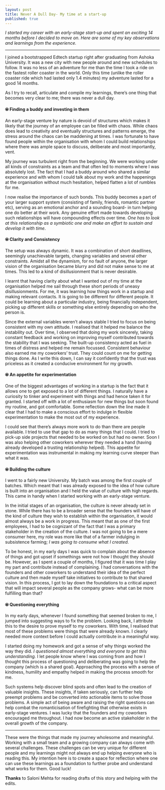 ```yaml
---
layout: post
title: Never A Dull Day- My time at a start-up
published: true
---
```

_I started my career with an early-stage start-up and spent an exciting 14 months before I decided to move on. Here are some of my key observations and learnings from the experience._

----

I joined a bootstrapped Edtech startup right after graduating from Ashoka University. It was a new city with new people around and new schedules to follow. It was no less of an adventure for me than the time I took a ride on the fastest roller coaster in the world. Only this time (unlike the roller coaster ride which had lasted only 1.4 minutes) my adventure lasted for a good 14 months. 

As I try to recall, articulate and compile my learnings, there’s one thing that becomes very clear to me; there was never a dull day. 

#### ⦿ Finding a buddy and investing in them 

An early-stage venture by nature is devoid of structures which makes it likely that the journey of an employee can be filled with chaos. While chaos does lead to creativity and eventually structures and patterns emerge, the stress around the chaos can be maddening at times. I was fortunate to have found people within the organisation with whom I could build relationships where there was ample space to discuss, deliberate and most importantly, vent. 

My journey was turbulent right from the beginning. We were working under all kinds of constraints as a team and that often led to moments where I was absolutely lost. The fact that I had a buddy around who shared a similar experience and with whom I could talk about my work and the happenings at the organisation without much hesitation, helped flatten a lot of rumbles for me. 

I now realise the importance of such bonds. This buddy becomes a part of your larger support system (consisting of family, friends, romantic partner etc), serving as an emotional anchor and a sounding board- in turn helping one do better at their work. Any genuine effort made towards developing such relationships will have compounding effects over time. _One has to look at this relationship as a symbiotic one and make an effort to sustain and develop it with time_. 

#### ⦿ Clarity and Consistency 

The setup was always dynamic. It was a combination of short deadlines, seemingly unachievable targets, changing variables and several other constraints. Amidst all the dynamism, for no fault of anyone, the larger vision of the organisation became blurry and did not make sense to me at times. This led to a kind of disillusionment that is never desirable. 

I learnt that having clarity about what I wanted out of my time at the organisation helped me sail through these short periods of uneasy disillusionments. For me, it was learning how things work in a startup and making relevant contacts. It is going to be different for different people. It could be learning about a particular industry, being financially independent, picking up different skills or something else entirely depending on who the person is. 

Since the external variables weren’t always stable I tried to focus on being consistent with my own attitude. I realised that it helped me balance the instability out. Over time, I observed that doing my work sincerely, taking constant feedback and working on improving myself contributed towards the stability that I was seeking. The built-up consistency acted as fuel in times of distress and helped me remain focussed. Consistent behaviour also earned me my coworkers’ trust. They could count on me for getting things done. As I write this down, I can say it confidently that the trust was priceless as it created a conducive environment for my growth.  

#### ⦿ An appetite for experimentation

One of the biggest advantages of working in a startup is the fact that it allows one to get exposed to a lot of different things. I naturally have a curiosity to tinker and experiment with things and had hence taken it for granted. I started off with a lot of enthusiasm for new things but soon found my routine, and got comfortable. Some reflection down the line made it clear that I had to make a conscious effort to indulge in flexible experimentation to make the most out of my experience. 

I could see that there’s always more work to do than there are people available. I tried to use that gap to do as many things that I could. I tried to pick-up side projects that needed to be worked on but had no owner. Soon I was also helping other coworkers wherever they needed a hand (having already developed a trusting relationship helped). This appetite for experimentation was instrumental in making my learning curve steeper than what it was. 

#### ⦿ Building the culture

I went to a fairly new University. My batch was among the first couple of batches. Which meant that I was already exposed to the idea of how culture is built into an organisation and I held the value of culture with high regards. This came in handy when I started working with an early-stage venture.

In the initial stages of an organisation, the culture is never already set in stone. While there has to be a broader sense that the founders will have of the kind of culture they wish to establish within the organisation, it would almost always be a work in progress. This meant that as one of the first employees, I had to be cognizant of the fact that I was a primary stakeholder in the creation of the culture. I was not going to be a mere consumer here, my role was more like that of a farmer indulging in subsistence farming; _I was going to consume what I created._

To be honest, in my early days I was quick to complain about the absence of things and got upset if somethings were not how I thought they should be. However, as I spent a couple of months, I figured that it was time I play my part and contribute instead of complaining. I  had conversations with the founders and other coworkers to understand their idea of the perfect culture and then made myself take initiatives to contribute to that shared vision. In this process, I got to lay down the foundations to a critical aspect that will impact several people as the company grows- what can be more fulfilling than that?


#### ⦿ Questioning everything 

In my early days, whenever I found something that seemed broken to me, I jumped into suggesting ways to fix the problem. Looking back, I attribute this to the desire to prove myself to my coworkers. With time, I realised that most of these problems were things that were already known. I clearly needed more context before I could actually contribute in a meaningful way.

I started doing my homework and got a sense of why things worked the way they did. _I questioned almost everything and everyone to get this understanding._ I let people know where I was coming from and how I thought this process of questioning and deliberating was going to help the company (which is a shared goal). Approaching the process with a sense of kindness, humility and empathy helped in making the process smooth for me.

Such systems help discover blind spots and often lead to the creation of valuable insights. These insights, if taken seriously, can further help preempt problems and be converted into actionable items to solve those problems. A simple act of being aware and raising the right questions can help combat the romanticisation of firefighting that otherwise exists in early-stage ventures. I was lucky that the founders and my coworkers encouraged me throughout. I had now become an active stakeholder in the overall growth of the company. 


----

These were the things that made my journey wholesome and meaningful. Working with a small team and a growing company can always come with several challenges. These challenges can be very unique for different people and my learnings might not always end up helping everyone who is reading this. My intention here is to create a space for reflection where one can use these learnings as a foundation to further probe and understand what works for them. Good luck!


**Thanks** to Saloni Mehta for reading drafts of this story and helping with the edits.
